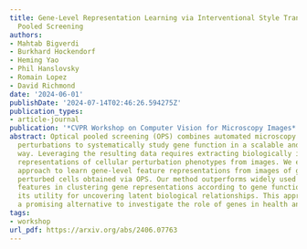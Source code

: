 ```yaml
---
title: Gene-Level Representation Learning via Interventional Style Transfer in Optical
  Pooled Screening
authors:
- Mahtab Bigverdi
- Burkhard Hockendorf
- Heming Yao
- Phil Hanslovsky
- Romain Lopez
- David Richmond
date: '2024-06-01'
publishDate: '2024-07-14T02:46:26.594275Z'
publication_types:
- article-journal
publication: '*CVPR Workshop on Computer Vision for Microscopy Images*'
abstract: Optical pooled screening (OPS) combines automated microscopy and genetic
  perturbations to systematically study gene function in a scalable and cost-effective
  way. Leveraging the resulting data requires extracting biologically informative
  representations of cellular perturbation phenotypes from images. We employ a style-transfer
  approach to learn gene-level feature representations from images of genetically
  perturbed cells obtained via OPS. Our method outperforms widely used engineered
  features in clustering gene representations according to gene function, demonstrating
  its utility for uncovering latent biological relationships. This approach offers
  a promising alternative to investigate the role of genes in health and disease.
tags:
- workshop
url_pdf: https://arxiv.org/abs/2406.07763
---
```

